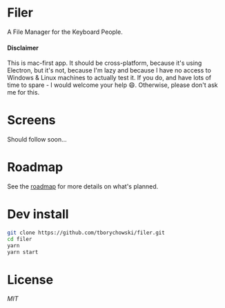 # Filer
A File Manager for the Keyboard People.

#### Disclaimer
This is mac-first app. It should be cross-platform, because it's using Electron, but it's not, because I'm lazy and because I have no access to Windows & Linux machines to actually test it. If you do, and have lots of time to spare - I would welcome your help :smile:. Otherwise, please don't ask me for this.



# Screens
Should follow soon...



# Roadmap
See the [roadmap](https://github.com/tborychowski/filer/projects/1) for more details on what's planned.



# Dev install
```sh
git clone https://github.com/tborychowski/filer.git
cd filer
yarn
yarn start
```


# License
*MIT*

